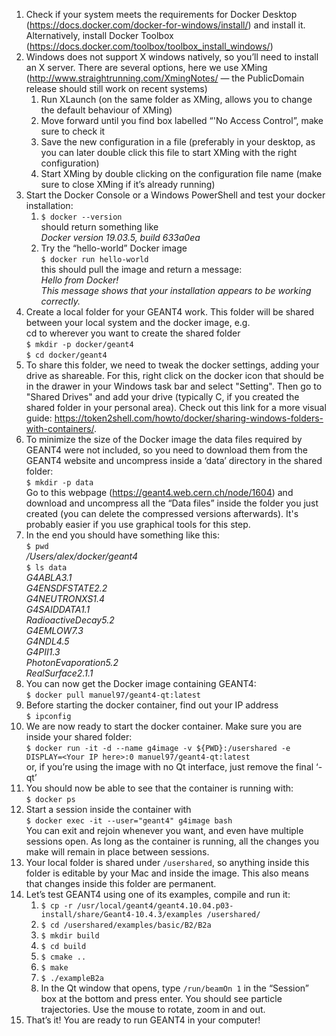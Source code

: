 1. Check if your system meets the requirements for Docker Desktop (https://docs.docker.com/docker-for-windows/install/) and install it. Alternatively, install Docker Toolbox (https://docs.docker.com/toolbox/toolbox_install_windows/)
2. Windows does not support X windows natively, so you’ll need to install an X server. There are several options, here we use XMing (http://www.straightrunning.com/XmingNotes/ — the PublicDomain release should still work on recent systems)
    1. Run XLaunch (on the same folder as XMing, allows you to change the default behaviour of XMing)
    2. Move forward until you find box labelled “'No Access Control”, make sure to check it
    3. Save the new configuration in a file (preferably in your desktop, as you can later double click this file to start XMing with the right configuration)
    4. Start XMing by double clicking on the configuration file name (make sure to close XMing if it’s already running)
3. Start the Docker Console or a Windows PowerShell and test your docker installation:
    1. `$ docker --version`<br>
    should return something like <br>
    _Docker version 19.03.5, build 633a0ea_
    2. Try the “hello-world” Docker image <br>
    `$ docker run hello-world` <br>
    this should pull the image and return a message: <br>
    _Hello from Docker!_ <br>
    _This message shows that your installation appears to be working correctly._
4. Create a local folder for your GEANT4 work. This folder will be shared between your local system and the docker image, e.g. <br>
    cd to wherever you want to create the shared folder <br>
    `$ mkdir -p docker/geant4` <br>
    `$ cd docker/geant4`
6. To share this folder, we need to tweak the docker settings, adding your drive as shareable. For this, right click on the docker icon that should be in the drawer in your Windows task bar and select "Setting". Then go to "Shared Drives" and add your drive (typically C, if you created the shared folder in your personal area). Check out this link for a more visual guide: https://token2shell.com/howto/docker/sharing-windows-folders-with-containers/.
7. To minimize the size of the Docker image the data files required by GEANT4 were not included, so you need to download them from the GEANT4 website and uncompress inside a ‘data’ directory in the shared folder: <br>
    `$ mkdir -p data` <br>
    Go to this webpage (https://geant4.web.cern.ch/node/1604) and download and uncompress all the “Data files” inside the folder you just created (you can delete the compressed versions afterwards). It's probably easier if you use graphical tools for this step.
8. In the end you should have something like this: <br>
    `$ pwd` <br>
    _/Users/alex/docker/geant4_ <br>
    `$ ls data` <br>
    _G4ABLA3.1 <br>
    G4ENSDFSTATE2.2 <br>
    G4NEUTRONXS1.4 <br>
    G4SAIDDATA1.1 <br>
    RadioactiveDecay5.2 <br>
    G4EMLOW7.3 <br>
    G4NDL4.5 <br>
    G4PII1.3 <br>
    PhotonEvaporation5.2 <br>
    RealSurface2.1.1_ <br>
9. You can now get the Docker image containing GEANT4: <br>
    `$ docker pull manuel97/geant4-qt:latest` <br>
10. Before starting the docker container, find out your IP address <br>
    `$ ipconfig`<br>
11. We are now ready to start the docker container. Make sure you are inside your shared folder: <br>
    `$ docker run -it -d --name g4image -v ${PWD}:/usershared -e DISPLAY=<Your IP here>:0 manuel97/geant4-qt:latest` <br>
    or, if you’re using the image with no Qt interface, just remove the final ‘-qt’
12. You should now be able to see that the container is running with: <br>
    `$ docker ps`
13. Start a session inside the container with <br>
    `$ docker exec -it --user="geant4" g4image bash` <br>
    You can exit and rejoin whenever you want, and even have multiple sessions open. As long as the container is running, all the changes you make will remain in place between sessions.
14. Your local folder is shared under `/usershared`, so anything inside this folder is editable by your Mac and inside the image. This also means that changes inside this folder are permanent.
15. Let’s test GEANT4 using one of its examples, compile and run it: <br>
    1. `$ cp -r /usr/local/geant4/geant4.10.04.p03-install/share/Geant4-10.4.3/examples /usershared/`
    2. `$ cd /usershared/examples/basic/B2/B2a`
    3. `$ mkdir build`
    4. `$ cd build`
    5. `$ cmake ..`
    6. `$ make`
    7. `$ ./exampleB2a`
    8. In the Qt window that opens, type `/run/beamOn 1` in the “Session” box at the bottom and press enter. You should see particle trajectories. Use the mouse to rotate, zoom in and out.
16. That’s it! You are ready to run GEANT4 in your computer!
